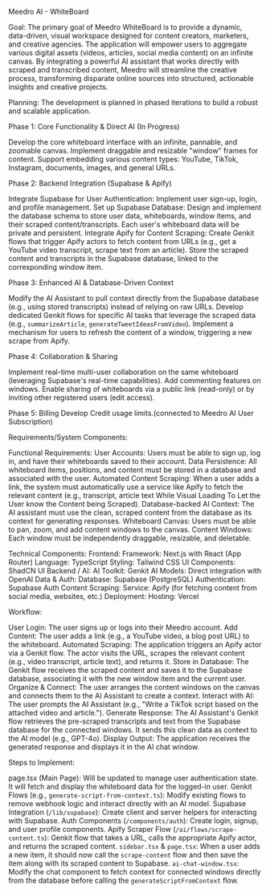 Meedro AI - WhiteBoard


Goal: The primary goal of Meedro WhiteBoard is to provide a dynamic, data-driven, visual workspace designed for content creators, marketers, and creative agencies. The application will empower users to aggregate various digital assets (videos, articles, social media content) on an infinite canvas. By integrating a powerful AI assistant that works directly with scraped and transcribed content, Meedro will streamline the creative process, transforming disparate online sources into structured, actionable insights and creative projects.

Planning: The development is planned in phased iterations to build a robust and scalable application.

Phase 1: Core Functionality & Direct AI (In Progress)

Develop the core whiteboard interface with an infinite, pannable, and zoomable canvas.
Implement draggable and resizable "window" frames for content.
Support embedding various content types: YouTube, TikTok, Instagram, documents, images, and general URLs.


Phase 2: Backend Integration (Supabase & Apify)

Integrate Supabase for User Authentication: Implement user sign-up, login, and profile management.
Set up Supabase Database: Design and implement the database schema to store user data, whiteboards, window items, and their scraped content/transcripts. Each user's whiteboard data will be private and persistent.
Integrate Apify for Content Scraping: Create Genkit flows that trigger Apify actors to fetch content from URLs (e.g., get a YouTube video transcript, scrape text from an article).
Store the scraped content and transcripts in the Supabase database, linked to the corresponding window item.

Phase 3: Enhanced AI & Database-Driven Context

Modify the AI Assistant to pull context directly from the Supabase database (e.g., using stored transcripts) instead of relying on raw URLs.
Develop dedicated Genkit flows for specific AI tasks that leverage the scraped data (e.g., `summarizeArticle`, `generateTweetIdeasFromVideo`).
Implement a mechanism for users to refresh the content of a window, triggering a new scrape from Apify.

Phase 4: Collaboration & Sharing

Implement real-time multi-user collaboration on the same whiteboard (leveraging Supabase's real-time capabilities).
Add commenting features on windows.
Enable sharing of whiteboards via a public link (read-only) or by inviting other registered users (edit access).

Phase 5: Billing
Develop Credit usage limits.(connected to Meedro AI User Subscription)


Requirements/System Components:

Functional Requirements: 
User Accounts: Users must be able to sign up, log in, and have their whiteboards saved to their account.
Data Persistence: All whiteboard items, positions, and content must be stored in a database and associated with the user.
Automated Content Scraping: When a user adds a link, the system must automatically use a service like Apify to fetch the relevant content (e.g., transcript, article text While Visual Loading To Let the User know the Content being Scraped).
Database-backed AI Context: The AI assistant must use the clean, scraped content from the database as its context for generating responses.
Whiteboard Canvas: Users must be able to pan, zoom, and add content windows to the canvas.
Content Windows: Each window must be independently draggable, resizable, and deletable.

Technical Components: 
Frontend:
Framework: Next.js with React (App Router)
Language: TypeScript
Styling: Tailwind CSS
UI Components: ShadCN UI
Backend / AI:
AI Toolkit: Genkit
AI Models: Direct integration with OpenAI
Data & Auth:
Database: Supabase (PostgreSQL)
Authentication: Supabase Auth
Content Scraping:
Service: Apify (for fetching content from social media, websites, etc.)
Deployment:
Hosting: Vercel

Workflow:


User Login: The user signs up or logs into their Meedro account.
Add Content: The user adds a link (e.g., a YouTube video, a blog post URL) to the whiteboard.
Automated Scraping: The application triggers an Apify actor via a Genkit flow. The actor visits the URL, scrapes the relevant content (e.g., video transcript, article text), and returns it.
Store in Database: The Genkit flow receives the scraped content and saves it to the Supabase database, associating it with the new window item and the current user.
Organize & Connect: The user arranges the content windows on the canvas and connects them to the AI Assistant to create a context.
Interact with AI: The user prompts the AI Assistant (e.g., "Write a TikTok script based on the attached video and article.").
Generate Response: The AI Assistant's Genkit flow retrieves the pre-scraped transcripts and text from the Supabase database for the connected windows. It sends this clean data as context to the AI model (e.g., GPT-4o).
Display Output: The application receives the generated response and displays it in the AI chat window.



Steps to Implement:


page.tsx (Main Page): Will be updated to manage user authentication state. It will fetch and display the whiteboard data for the logged-in user.
Genkit Flows (e.g., `generate-script-from-context.ts`): Modify existing flows to remove webhook logic and interact directly with an AI model.
Supabase Integration (`/lib/supabase`): Create client and server helpers for interacting with Supabase.
Auth Components (`/components/auth`): Create login, signup, and user profile components.
Apify Scraper Flow (`/ai/flows/scrape-content.ts`): Genkit flow that takes a URL, calls the appropriate Apify actor, and returns the scraped content.
`sidebar.tsx` & `page.tsx`: When a user adds a new item, it should now call the `scrape-content` flow and then save the item along with its scraped content to Supabase.
`ai-chat-window.tsx`: Modify the chat component to fetch context for connected windows directly from the database before calling the `generateScriptFromContext` flow.
